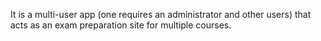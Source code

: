 It is a multi-user app (one requires an administrator and other users) that acts as an exam preparation site for multiple courses.
